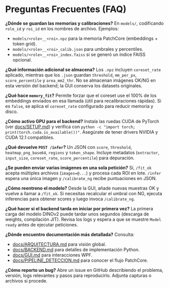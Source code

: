 # Preguntas Frecuentes (FAQ)

**¿Dónde se guardan las memorias y calibraciones?**
En `models/`, codificando `role_id` y `roi_id` en los nombres de archivo. Ejemplos:
- `models/<role>__<roi>.npz` para la memoria PatchCore (embeddings + token grid).
- `models/<role>__<roi>_calib.json` para umbrales y percentiles.
- `models/<role>__<roi>_index.faiss` si se generó un índice FAISS opcional.

**¿Qué información adicional se almacena?**
Los `.npz` incluyen `coreset_rate` aplicado, mientras que los `.json` guardan `threshold`, `mm_per_px`, `score_percentile` y `area_mm2_thr`. No se almacenan imágenes OK/NG en esta versión del backend; la GUI conserva los datasets originales.

**¿Qué hace `memory_fit`?**
Permite forzar que el coreset use el 100% de los embeddings enviados en esa llamada (útil para recalibraciones rápidas). Si es `false`, se aplica el `coreset_rate` configurado para reducir memoria y disco.

**¿Cómo activo GPU para el backend?**
Instala las ruedas CUDA de PyTorch (ver [docs/SETUP.md](SETUP.md)) y verifica con `python -c "import torch; print(torch.cuda.is_available())"`. Asegúrate de tener drivers NVIDIA y CUDA 12.1 compatibles.

**¿Qué devuelve `POST /infer`?**
Un JSON con `score`, `threshold`, `heatmap_png_base64`, `regions` y `token_shape`. Incluye metadatos (`extractor`, `input_size`, `coreset_rate`, `score_percentile`) para depuración.

**¿Se pueden enviar varias imágenes en una sola petición?**
Sí, `/fit_ok` acepta múltiples archivos (`images=@...`) y procesa cada ROI en lote. `/infer` espera una única imagen y `/calibrate_ng` recibe puntuaciones en JSON.

**¿Cómo reentreno el modelo?**
Desde la GUI, añade nuevas muestras OK y vuelve a llamar a `/fit_ok`. Si necesitas recalcular el umbral con NG, ejecuta inferencias para obtener scores y luego invoca `/calibrate_ng`.

**¿Qué hacer si el backend tarda en iniciar por primera vez?**
La primera carga del modelo DINOv2 puede tardar unos segundos (descarga de weights, compilación JIT). Revisa los logs y espera a que se muestre `Model ready` antes de ejecutar peticiones.

**¿Dónde encuentro documentación más detallada?**
Consulta:
- [docs/ARQUITECTURA.md](ARQUITECTURA.md) para visión global.
- [docs/BACKEND.md](BACKEND.md) para detalles de implementación Python.
- [docs/GUI.md](GUI.md) para interacciones WPF.
- [docs/PIPELINE_DETECCION.md](PIPELINE_DETECCION.md) para conocer el flujo PatchCore.

**¿Cómo reporto un bug?**
Abre un issue en GitHub describiendo el problema, versión, logs relevantes y pasos para reproducirlo. Adjunta capturas o archivos si procede.
